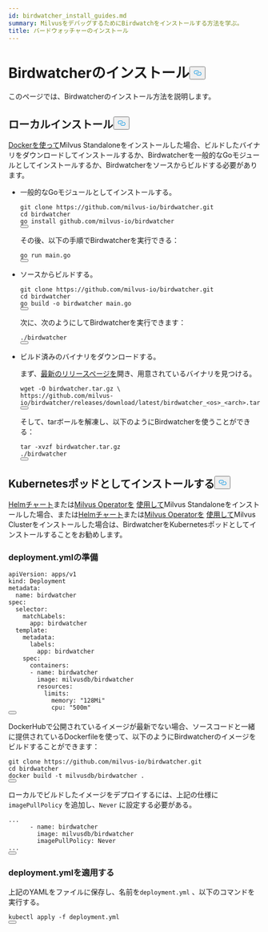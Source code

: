 ```yaml
---
id: birdwatcher_install_guides.md
summary: MilvusをデバッグするためにBirdwatchをインストールする方法を学ぶ。
title: バードウォッチャーのインストール
---
```

<h1 id="Install-Birdwatcher" class="common-anchor-header">Birdwatcherのインストール<button data-href="#Install-Birdwatcher" class="anchor-icon" translate="no">
      <svg translate="no"
        aria-hidden="true"
        focusable="false"
        height="20"
        version="1.1"
        viewBox="0 0 16 16"
        width="16"
      >
        <path
          fill="#0092E4"
          fill-rule="evenodd"
          d="M4 9h1v1H4c-1.5 0-3-1.69-3-3.5S2.55 3 4 3h4c1.45 0 3 1.69 3 3.5 0 1.41-.91 2.72-2 3.25V8.59c.58-.45 1-1.27 1-2.09C10 5.22 8.98 4 8 4H4c-.98 0-2 1.22-2 2.5S3 9 4 9zm9-3h-1v1h1c1 0 2 1.22 2 2.5S13.98 12 13 12H9c-.98 0-2-1.22-2-2.5 0-.83.42-1.64 1-2.09V6.25c-1.09.53-2 1.84-2 3.25C6 11.31 7.55 13 9 13h4c1.45 0 3-1.69 3-3.5S14.5 6 13 6z"
        ></path>
      </svg>
    </button></h1><p>このページでは、Birdwatcherのインストール方法を説明します。</p>
<h2 id="Local-install" class="common-anchor-header">ローカルインストール<button data-href="#Local-install" class="anchor-icon" translate="no">
      <svg translate="no"
        aria-hidden="true"
        focusable="false"
        height="20"
        version="1.1"
        viewBox="0 0 16 16"
        width="16"
      >
        <path
          fill="#0092E4"
          fill-rule="evenodd"
          d="M4 9h1v1H4c-1.5 0-3-1.69-3-3.5S2.55 3 4 3h4c1.45 0 3 1.69 3 3.5 0 1.41-.91 2.72-2 3.25V8.59c.58-.45 1-1.27 1-2.09C10 5.22 8.98 4 8 4H4c-.98 0-2 1.22-2 2.5S3 9 4 9zm9-3h-1v1h1c1 0 2 1.22 2 2.5S13.98 12 13 12H9c-.98 0-2-1.22-2-2.5 0-.83.42-1.64 1-2.09V6.25c-1.09.53-2 1.84-2 3.25C6 11.31 7.55 13 9 13h4c1.45 0 3-1.69 3-3.5S14.5 6 13 6z"
        ></path>
      </svg>
    </button></h2><p><a href="/docs/ja/install_standalone-docker.md">Dockerを使って</a>Milvus Standaloneをインストールした場合、ビルドしたバイナリをダウンロードしてインストールするか、Birdwatcherを一般的なGoモジュールとしてインストールするか、Birdwatcherをソースからビルドする必要があります。</p>
<ul>
<li><p>一般的なGoモジュールとしてインストールする。</p>
<pre><code translate="no" class="language-shell">git <span class="hljs-built_in">clone</span> https://github.com/milvus-io/birdwatcher.git
<span class="hljs-built_in">cd</span> birdwatcher
go install github.com/milvus-io/birdwatcher
<button class="copy-code-btn"></button></code></pre>
<p>その後、以下の手順でBirdwatcherを実行できる：</p>
<pre><code translate="no" class="language-shell"><span class="hljs-keyword">go</span> run main.<span class="hljs-keyword">go</span>
<button class="copy-code-btn"></button></code></pre></li>
<li><p>ソースからビルドする。</p>
<pre><code translate="no" class="language-shell">git <span class="hljs-built_in">clone</span> https://github.com/milvus-io/birdwatcher.git
<span class="hljs-built_in">cd</span> birdwatcher
go build -o birdwatcher main.go
<button class="copy-code-btn"></button></code></pre>
<p>次に、次のようにしてBirdwatcherを実行できます：</p>
<pre><code translate="no" class="language-shell">./birdwatcher
<button class="copy-code-btn"></button></code></pre></li>
<li><p>ビルド済みのバイナリをダウンロードする。</p>
<p>まず、<a href="https://github.com/milvus-io/birdwatcher/releases/latest">最新のリリースページを</a>開き、用意されているバイナリを見つける。</p>
<pre><code translate="no" class="language-shell">wget -O birdwatcher.tar.gz \
https://github.com/milvus-io/birdwatcher/releases/download/latest/birdwatcher_&lt;os&gt;_&lt;<span class="hljs-built_in">arch</span>&gt;.tar.gz
<button class="copy-code-btn"></button></code></pre>
<p>そして、tarボールを解凍し、以下のようにBirdwatcherを使うことができる：</p>
<pre><code translate="no" class="language-shell">tar -xvzf birdwatcher.tar.gz
./birdwatcher
<button class="copy-code-btn"></button></code></pre></li>
</ul>
<h2 id="Install-as-a-Kubernetes-pod" class="common-anchor-header">Kubernetesポッドとしてインストールする<button data-href="#Install-as-a-Kubernetes-pod" class="anchor-icon" translate="no">
      <svg translate="no"
        aria-hidden="true"
        focusable="false"
        height="20"
        version="1.1"
        viewBox="0 0 16 16"
        width="16"
      >
        <path
          fill="#0092E4"
          fill-rule="evenodd"
          d="M4 9h1v1H4c-1.5 0-3-1.69-3-3.5S2.55 3 4 3h4c1.45 0 3 1.69 3 3.5 0 1.41-.91 2.72-2 3.25V8.59c.58-.45 1-1.27 1-2.09C10 5.22 8.98 4 8 4H4c-.98 0-2 1.22-2 2.5S3 9 4 9zm9-3h-1v1h1c1 0 2 1.22 2 2.5S13.98 12 13 12H9c-.98 0-2-1.22-2-2.5 0-.83.42-1.64 1-2.09V6.25c-1.09.53-2 1.84-2 3.25C6 11.31 7.55 13 9 13h4c1.45 0 3-1.69 3-3.5S14.5 6 13 6z"
        ></path>
      </svg>
    </button></h2><p><a href="/docs/ja/install_standalone-helm.md">Helmチャート</a>または<a href="/docs/ja/install_standalone-operator.md">Milvus Operatorを</a> <a href="/docs/ja/install_standalone-helm.md">使用して</a>Milvus Standaloneをインストールした場合、または<a href="/docs/ja/install_cluster-helm.md">Helmチャート</a>または<a href="/docs/ja/install_cluster-milvusoperator.md">Milvus Operatorを</a> <a href="/docs/ja/install_cluster-helm.md">使用して</a>Milvus Clusterをインストールした場合は、BirdwatcherをKubernetesポッドとしてインストールすることをお勧めします。</p>
<h3 id="Prepare-deploymentyml" class="common-anchor-header">deployment.ymlの準備</h3><pre><code translate="no" class="language-yml">apiVersion: apps/v1
kind: Deployment
metadata:
  name: birdwatcher
spec:
  selector:
    matchLabels:
      app: birdwatcher
  template:
    metadata:
      labels:
        app: birdwatcher
    spec:
      containers:
      - name: birdwatcher
        image: milvusdb/birdwatcher
        resources:
          limits:
            memory: <span class="hljs-string">&quot;128Mi&quot;</span>
            cpu: <span class="hljs-string">&quot;500m&quot;</span>
<button class="copy-code-btn"></button></code></pre>
<div class="alert note">
<p>DockerHubで公開されているイメージが最新でない場合、ソースコードと一緒に提供されているDockerfileを使って、以下のようにBirdwatcherのイメージをビルドすることができます：</p>
<pre><code translate="no" class="language-shell">git <span class="hljs-built_in">clone</span> https://github.com/milvus-io/birdwatcher.git
<span class="hljs-built_in">cd</span> birdwatcher
docker build -t milvusdb/birdwatcher .
<button class="copy-code-btn"></button></code></pre>
<p>ローカルでビルドしたイメージをデプロイするには、上記の仕様に<code translate="no">imagePullPolicy</code> を追加し、<code translate="no">Never</code> に設定する必要がある。</p>
<pre><code translate="no" class="language-yaml">...
      - name: birdwatcher
        image: milvusdb/birdwatcher
        imagePullPolicy: Never
...
<button class="copy-code-btn"></button></code></pre>
</div>
<h3 id="Apply-deploymentyml" class="common-anchor-header">deployment.ymlを適用する</h3><p>上記のYAMLをファイルに保存し、名前を<code translate="no">deployment.yml</code> 、以下のコマンドを実行する。</p>
<pre><code translate="no" class="language-shell">kubectl apply -f deployment.yml
<button class="copy-code-btn"></button></code></pre>
